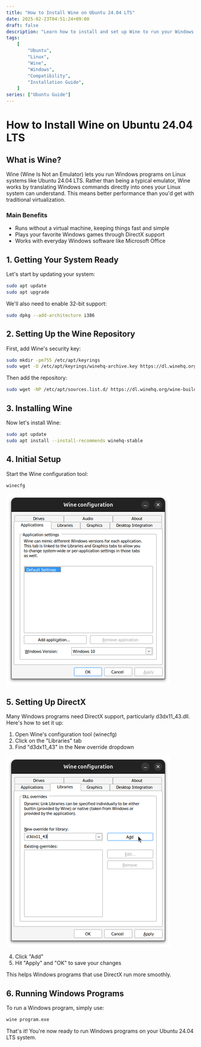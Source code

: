 ```yaml
---
title: "How to Install Wine on Ubuntu 24.04 LTS"
date: 2025-02-23T04:51:24+09:00
draft: false
description: "Learn how to install and set up Wine to run your Windows programs smoothly on Ubuntu 24.04 LTS"
tags:
    [
        "Ubuntu",
        "Linux",
        "Wine",
        "Windows",
        "Compatibility",
        "Installation Guide",
    ]
series: ["Ubuntu Guide"]
---
```


# How to Install Wine on Ubuntu 24.04 LTS

## What is Wine?

Wine (Wine Is Not an Emulator) lets you run Windows programs on Linux systems like Ubuntu 24.04 LTS. Rather than being a typical emulator, Wine works by translating Windows commands directly into ones your Linux system can understand. This means better performance than you'd get with traditional virtualization.

### Main Benefits

-   Runs without a virtual machine, keeping things fast and simple
-   Plays your favorite Windows games through DirectX support
-   Works with everyday Windows software like Microsoft Office

## 1. Getting Your System Ready

Let's start by updating your system:

```bash
sudo apt update
sudo apt upgrade
```

We'll also need to enable 32-bit support:

```bash
sudo dpkg --add-architecture i386
```

## 2. Setting Up the Wine Repository

First, add Wine's security key:

```bash
sudo mkdir -pm755 /etc/apt/keyrings
sudo wget -O /etc/apt/keyrings/winehq-archive.key https://dl.winehq.org/wine-builds/winehq.key
```

Then add the repository:

```bash
sudo wget -NP /etc/apt/sources.list.d/ https://dl.winehq.org/wine-builds/ubuntu/dists/$(lsb_release -sc)/winehq-$(lsb_release -sc).sources
```

## 3. Installing Wine

Now let's install Wine:

```bash
sudo apt update
sudo apt install --install-recommends winehq-stable
```

## 4. Initial Setup

Start the Wine configuration tool:

```bash
winecfg
```

![Wine Configuration Screen](image-2.png)

## 5. Setting Up DirectX

Many Windows programs need DirectX support, particularly d3dx11_43.dll. Here's how to set it up:

1. Open Wine's configuration tool (winecfg)
2. Click on the "Libraries" tab
3. Find "d3dx11_43" in the New override dropdown

![Wine Configuration Screen](image-3.png)

4. Click "Add"
5. Hit "Apply" and "OK" to save your changes

This helps Windows programs that use DirectX run more smoothly.

## 6. Running Windows Programs

To run a Windows program, simply use:

```bash
wine program.exe
```

That's it! You're now ready to run Windows programs on your Ubuntu 24.04 LTS system.
